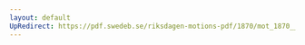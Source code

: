 ```yaml
---
layout: default
UpRedirect: https://pdf.swedeb.se/riksdagen-motions-pdf/1870/mot_1870__ak__00187.pdf
---
```

